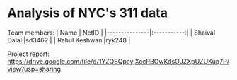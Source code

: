 # Analysis of NYC's 311 data

Team members:
| Name          | NetID       |
|---------------|:-----------:|
| Shaival Dalal |sd3462       |
| Rahul Keshwani|ryk248       |

Project report: https://drive.google.com/file/d/1YZQSQpayjXccRBOwKdsOJZXpUZUKuq7P/view?usp=sharing
